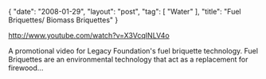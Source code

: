 {
   "date": "2008-01-29",
   "layout": "post",
   "tag": [
      "Water"
   ],
   "title": "Fuel Briquettes/ Biomass Briquettes"
}

http://www.youtube.com/watch?v=X3VcqINLV4o 

A promotional video for Legacy Foundation's fuel briquette technology. Fuel Briquettes are an environmental technology that act as a replacement for firewood...